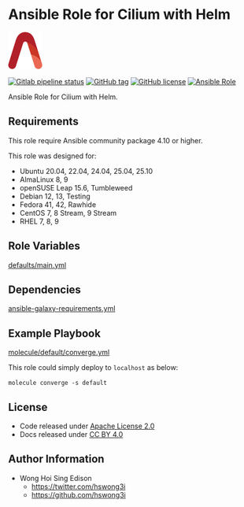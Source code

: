 # Ansible Role for Cilium with Helm

<a href="https://alvistack.com" title="AlviStack" target="_blank"><img src="/alvistack.svg" height="75" alt="AlviStack"></a>

[![Gitlab pipeline status](https://img.shields.io/gitlab/pipeline/alvistack/ansible-role-helm_cilium/master)](https://gitlab.com/alvistack/ansible-role-helm_cilium/-/pipelines)
[![GitHub tag](https://img.shields.io/github/tag/alvistack/ansible-role-helm_cilium.svg)](https://github.com/alvistack/ansible-role-helm_cilium/tags)
[![GitHub license](https://img.shields.io/github/license/alvistack/ansible-role-helm_cilium.svg)](https://github.com/alvistack/ansible-role-helm_cilium/blob/master/LICENSE)
[![Ansible Role](https://img.shields.io/badge/galaxy-alvistack.helm_cilium-blue.svg)](https://galaxy.ansible.com/alvistack/helm_cilium)

Ansible Role for Cilium with Helm.

## Requirements

This role require Ansible community package 4.10 or higher.

This role was designed for:

- Ubuntu 20.04, 22.04, 24.04, 25.04, 25.10
- AlmaLinux 8, 9
- openSUSE Leap 15.6, Tumbleweed
- Debian 12, 13, Testing
- Fedora 41, 42, Rawhide
- CentOS 7, 8 Stream, 9 Stream
- RHEL 7, 8, 9

## Role Variables

[defaults/main.yml](defaults/main.yml)

## Dependencies

[ansible-galaxy-requirements.yml](ansible-galaxy-requirements.yml)

## Example Playbook

[molecule/default/converge.yml](molecule/default/converge.yml)

This role could simply deploy to `localhost` as below:

    molecule converge -s default

## License

- Code released under [Apache License 2.0](LICENSE)
- Docs released under [CC BY 4.0](http://creativecommons.org/licenses/by/4.0/)

## Author Information

- Wong Hoi Sing Edison
  - <https://twitter.com/hswong3i>
  - <https://github.com/hswong3i>
